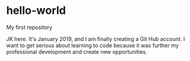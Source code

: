 # hello-world
My first repository

JK here. It's January 2019, and I am finally creating a Git Hub account. I want to get serious about learning to code because it was further my professional development and create new opportunities.
